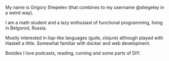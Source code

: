 My name is Grigory Shepelev (that combines to my username @shegeley in a weird way). 

I am a math student and a lazy enthusiast of functional programming, living in Belgorod, Russia. 

Mostly interested in lisp-like languages (guile, clojure) although played with Haskell a little. Somewhat familiar with docker and web development. 

Besides I love podcasts, reading, running and some parts of DIY.
